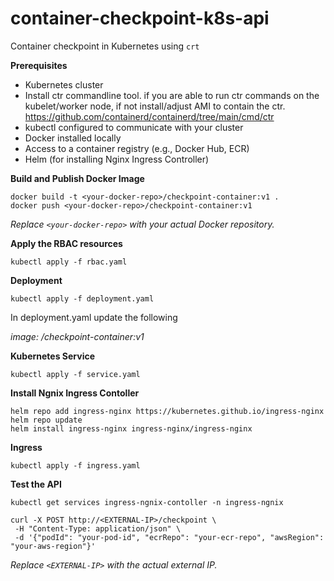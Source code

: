 # container-checkpoint-k8s-api

Container checkpoint in Kubernetes using `crt`

**Prerequisites**
* Kubernetes cluster
* Install ctr commandline tool. if you are able to run ctr commands on the kubelet/worker node, if not install/adjust AMI to contain the ctr. https://github.com/containerd/containerd/tree/main/cmd/ctr
* kubectl configured to communicate with your cluster
* Docker installed locally
* Access to a container registry (e.g., Docker Hub, ECR)
* Helm (for installing Nginx Ingress Controller)

**Build and Publish Docker Image**

```
docker build -t <your-docker-repo>/checkpoint-container:v1 .
docker push <your-docker-repo>/checkpoint-container:v1
```

*Replace ```<your-docker-repo>``` with your actual Docker repository.*

**Apply the RBAC resources**

```
kubectl apply -f rbac.yaml
```

**Deployment**

```
kubectl apply -f deployment.yaml
```
In deployment.yaml update the following

*image: <your-docker-repo>/checkpoint-container:v1*

**Kubernetes Service**

```
kubectl apply -f service.yaml
```

**Install Ngnix Ingress Contoller**

```
helm repo add ingress-nginx https://kubernetes.github.io/ingress-nginx
helm repo update
helm install ingress-nginx ingress-nginx/ingress-nginx
```

**Ingress**

```
kubectl apply -f ingress.yaml
```

**Test the API**

```
kubectl get services ingress-ngnix-contoller -n ingress-ngnix
```

```
curl -X POST http://<EXTERNAL-IP>/checkpoint \
 -H "Content-Type: application/json" \
 -d '{"podId": "your-pod-id", "ecrRepo": "your-ecr-repo", "awsRegion": "your-aws-region"}'
```

*Replace ```<EXTERNAL-IP>``` with the actual external IP.*
